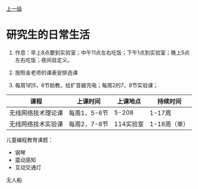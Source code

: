 [上一级](../README.md)

# 研究生的日常生活

1. 作息：早上8点要到实验室；中午11点左右吃饭；下午1点到实验室；晚上5点左右吃饭；夜间自定义。

2. 按照金老师的课表安排选课

3. 每周1的5，6节助教，给扩音器充电；每周2的7，8节实验课；


|课程|上课时间|上课地点|持续时间|
|---|---|---|---|
|无线网络技术理论课|每周1，5-6节|5-208|1-17周|
|无线网络技术实验课|每周2，7-8节|114实验室|1-18周（单）|

儿童编程教育课题：
- 钢琴
- 震动感知
- 互动交通灯


无人船
